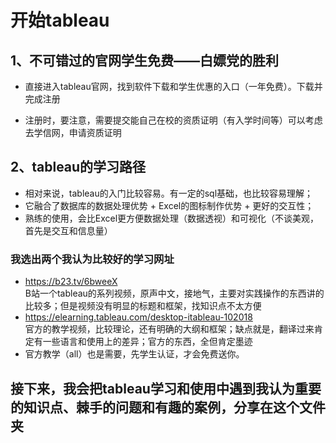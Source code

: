 # 开始tableau

## 1、不可错过的官网学生免费——白嫖党的胜利

+ 直接进入tableau官网，找到软件下载和学生优惠的入口（一年免费）。下载并完成注册

+ 注册时，要注意，需要提交能自己在校的资质证明（有入学时间等）可以考虑去学信网，申请资质证明

## 2、tableau的学习路径

+ 相对来说，tableau的入门比较容易。有一定的sql基础，也比较容易理解；
+ 它融合了数据库的数据处理优势 + Excel的图标制作优势 + 更好的交互性；
+ 熟练的使用，会比Excel更方便数据处理（数据透视）和可视化（不谈美观，首先是交互和信息量）

### 我选出两个我认为比较好的学习网址

+ https://b23.tv/6bweeX    
  B站一个tableau的系列视频，原声中文，接地气，主要对实践操作的东西讲的比较多；但是视频没有明显的标题和框架，找知识点不太方便
+ https://elearning.tableau.com/desktop-itableau-102018    
  官方的教学视频，比较理论，还有明确的大纲和框架；缺点就是，翻译过来肯定有一些语言和使用上的差异；官方的东西，全但肯定墨迹
+ 官方教学（all）也是需要，先学生认证，才会免费送你。

## 接下来，我会把tableau学习和使用中遇到我认为重要的知识点、棘手的问题和有趣的案例，分享在这个文件夹
